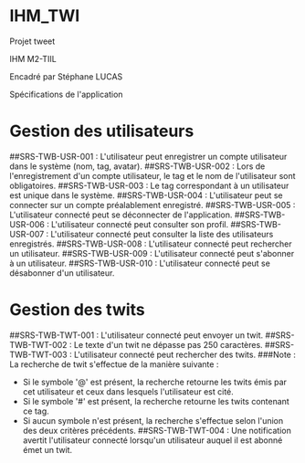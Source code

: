 # IHM_TWI
Projet tweet


IHM M2-TIIL

Encadré par Stéphane LUCAS

Spécifications de l'application

# Gestion des utilisateurs
##SRS-TWB-USR-001 :
L'utilisateur peut enregistrer un compte utilisateur dans le système (nom, tag, avatar).
##SRS-TWB-USR-002 :
Lors de l'enregistrement d'un compte utilisateur, le tag et le nom de l'utilisateur sont
obligatoires.
##SRS-TWB-USR-003 :
Le tag correspondant à un utilisateur est unique dans le système.
##SRS-TWB-USR-004 :
L'utilisateur peut se connecter sur un compte préalablement enregistré.
##SRS-TWB-USR-005 :
L'utilisateur connecté peut se déconnecter de l'application.
##SRS-TWB-USR-006 :
L'utilisateur connecté peut consulter son profil.
##SRS-TWB-USR-007 :
L'utilisateur connecté peut consulter la liste des utilisateurs enregistrés.
##SRS-TWB-USR-008 :
L'utilisateur connecté peut rechercher un utilisateur.
##SRS-TWB-USR-009 :
L'utilisateur connecté peut s'abonner à un utilisateur.
##SRS-TWB-USR-010 :
L'utilisateur connecté peut se désabonner d'un utilisateur.

# Gestion des twits

##SRS-TWB-TWT-001 :
L'utilisateur connecté peut envoyer un twit.
##SRS-TWB-TWT-002 :
Le texte d'un twit ne dépasse pas 250 caractères.
##SRS-TWB-TWT-003 :
L'utilisateur connecté peut rechercher des twits.
###Note :
La recherche de twit s'effectue de la manière suivante :
- Si le symbole '@' est présent, la recherche retourne les twits émis par cet utilisateur et ceux
dans lesquels l'utilisateur est cité.
- Si le symbole '#' est présent, la recherche retourne les twits contenant ce tag.
- Si aucun symbole n'est présent, la recherche s'effectue selon l'union des deux critères
précédents.
##SRS-TWB-TWT-004 :
Une notification avertit l'utilisateur connecté lorsqu'un utilisateur auquel il est abonné émet
un twit.
